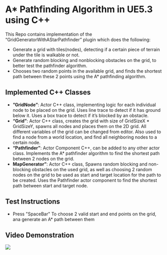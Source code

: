 # A* Pathfinding Algorithm in UE5.3 using C++

This Repo contains implementation of the “GridGeneratorWithAStarPathfinder” plugin which does the following: 
  * Generate a grid with tiles(nodes), detecting if a certain piece of terrain under the tile is walkable or not.
  *  Generate random blocking and nonblocking obstacles on the grid, to better test the pathfinder algorithm.
  *  Chooses two random points in the available grid, and finds the shortest path between these 2 points using the A* pathfinding algorithm.


## Implemented C++ Classes

*  __”GridNode”__: Actor C++ class, implementing logic for each individual node to be placed on the grid. Uses line trace to detect if it has ground below it. Uses a box trace to detect if it’s blocked by an obstacle.
*  __“Grid”__: Actor C++ class, creates the grid with size of GridSizeX * GridSizeY, spawns all nodes and places them on the 2D grid. All different variables of the grid can be changed from editor. Also used to find a node from a world location, and find all neighboring nodes to a certain node.
*  __“Pathfinder”__: Actor Component C++, can be added to any other actor class. Implements the A* pathfinder algorithm to find the shortest path between 2 nodes on the grid.
*  __MapGenerator”__: Actor C++ class, Spawns random blocking and non-blocking obstacles on the used grid, as well as choosing 2 random nodes on the grid to be used as start and target location for the path to be created. Uses the Pathfinder actor component to find the shortest path between start and target node.


## Test Instructions

* Press "SpaceBar" To choose 2 valid start and end points on the grid, ana generate an A* path between them


## Video Demonstration
![](Video/Path)
